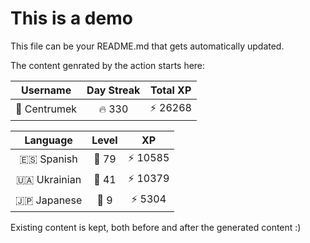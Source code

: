 # This is a demo

This file can be your README.md that gets automatically updated.

The content genrated by the action starts here:

<!--START_SECTION:duolingoStats-->
<!-- Automatically generated with https://github.com/centrumek/duolingo-readme-stats-->

| Username | Day Streak | Total XP |
|:---:|:---:|:---:|
| 👤 Centrumek | 🔥 330 | ⚡ 26268 |

| Language | Level | XP |
|:---:|:---:|:---:|
| 🇪🇸 Spanish | 👑 79 | ⚡ 10585 |
| 🇺🇦 Ukrainian | 👑 41 | ⚡ 10379 |
| 🇯🇵 Japanese | 👑 9 | ⚡ 5304 |

<!--END_SECTION:duolingoStats-->

Existing content is kept, both before and after the generated content :)